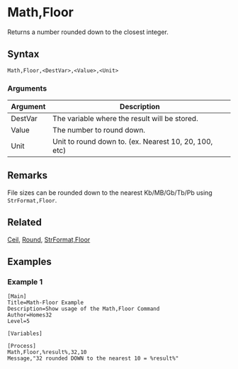 # Math,Floor

Returns a number rounded down to the closest integer.

## Syntax

```pebakery
Math,Floor,<DestVar>,<Value>,<Unit>
```

### Arguments

| Argument | Description |
| --- | --- |
| DestVar | The variable where the result will be stored. |
| Value | The number to round down. |
| Unit | Unit to round down to. (ex. Nearest 10, 20, 100, etc) |

## Remarks

File sizes can be rounded down to the nearest Kb/MB/Gb/Tb/Pb using `StrFormat,Floor`.

## Related

[Ceil](./Ceil.md), [Round](./Round.md), [StrFormat,Floor](../String/Floor.md)

## Examples

### Example 1

```pebakery
[Main]
Title=Math-Floor Example
Description=Show usage of the Math,Floor Command
Author=Homes32
Level=5

[Variables]

[Process]
Math,Floor,%result%,32,10
Message,"32 rounded DOWN to the nearest 10 = %result%"
```